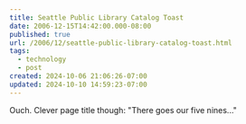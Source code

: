 ```yaml
---
title: Seattle Public Library Catalog Toast
date: 2006-12-15T14:42:00.000-08:00
published: true
url: /2006/12/seattle-public-library-catalog-toast.html
tags:
  - technology
  - post
created: 2024-10-06 21:06:26-07:00
updated: 2024-10-10 14:59:23-07:00
---
```


Ouch. Clever page title though: "There goes our five nines..."  
  
<!-- ![](spl-catalog-crash.png) -->
